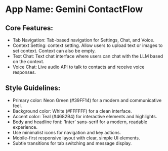 # **App Name**: Gemini ContactFlow

## Core Features:

- Tab Navigation: Tab-based navigation for Settings, Chat, and Voice.
- Context Setting: context setting. Allow users to upload text or images to set context. Context can also be empty.
- Text Chat: Text chat interface where users can chat with the LLM based on the context.
- Voice Chat: Live audio API to talk to contacts and receive voice responses.

## Style Guidelines:

- Primary color: Neon Green (#39FF14) for a modern and communicative feel.
- Background color: White (#FFFFFF) for a clean interface.
- Accent color: Teal (#4682B4) for interactive elements and highlights.
- Body and headline font: 'Inter' sans-serif for a modern, readable experience.
- Use minimalist icons for navigation and key actions.
- Mobile-first responsive layout with clear, simple UI elements.
- Subtle transitions for tab switching and message display.
